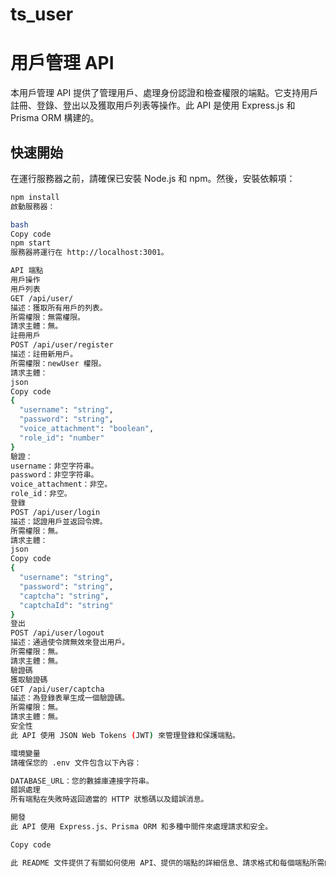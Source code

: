 # ts_user
# 用戶管理 API

本用戶管理 API 提供了管理用戶、處理身份認證和檢查權限的端點。它支持用戶註冊、登錄、登出以及獲取用戶列表等操作。此 API 是使用 Express.js 和 Prisma ORM 構建的。

## 快速開始

在運行服務器之前，請確保已安裝 Node.js 和 npm。然後，安裝依賴項：

```bash
npm install
啟動服務器：

bash
Copy code
npm start
服務器將運行在 http://localhost:3001。

API 端點
用戶操作
用戶列表
GET /api/user/
描述：獲取所有用戶的列表。
所需權限：無需權限。
請求主體：無。
註冊用戶
POST /api/user/register
描述：註冊新用戶。
所需權限：newUser 權限。
請求主體：
json
Copy code
{
  "username": "string",
  "password": "string",
  "voice_attachment": "boolean",
  "role_id": "number"
}
驗證：
username：非空字符串。
password：非空字符串。
voice_attachment：非空。
role_id：非空。
登錄
POST /api/user/login
描述：認證用戶並返回令牌。
所需權限：無。
請求主體：
json
Copy code
{
  "username": "string",
  "password": "string",
  "captcha": "string",
  "captchaId": "string"
}
登出
POST /api/user/logout
描述：通過使令牌無效來登出用戶。
所需權限：無。
請求主體：無。
驗證碼
獲取驗證碼
GET /api/user/captcha
描述：為登錄表單生成一個驗證碼。
所需權限：無。
請求主體：無。
安全性
此 API 使用 JSON Web Tokens (JWT) 來管理登錄和保護端點。

環境變量
請確保您的 .env 文件包含以下內容：

DATABASE_URL：您的數據庫連接字符串。
錯誤處理
所有端點在失敗時返回適當的 HTTP 狀態碼以及錯誤消息。

開發
此 API 使用 Express.js、Prisma ORM 和多種中間件來處理請求和安全。

Copy code

此 README 文件提供了有關如何使用 API、提供的端點的詳細信息、請求格式和每個端點所需的權限的概述。根據您的 API 的實際實施和配置調整詳細信息。
```